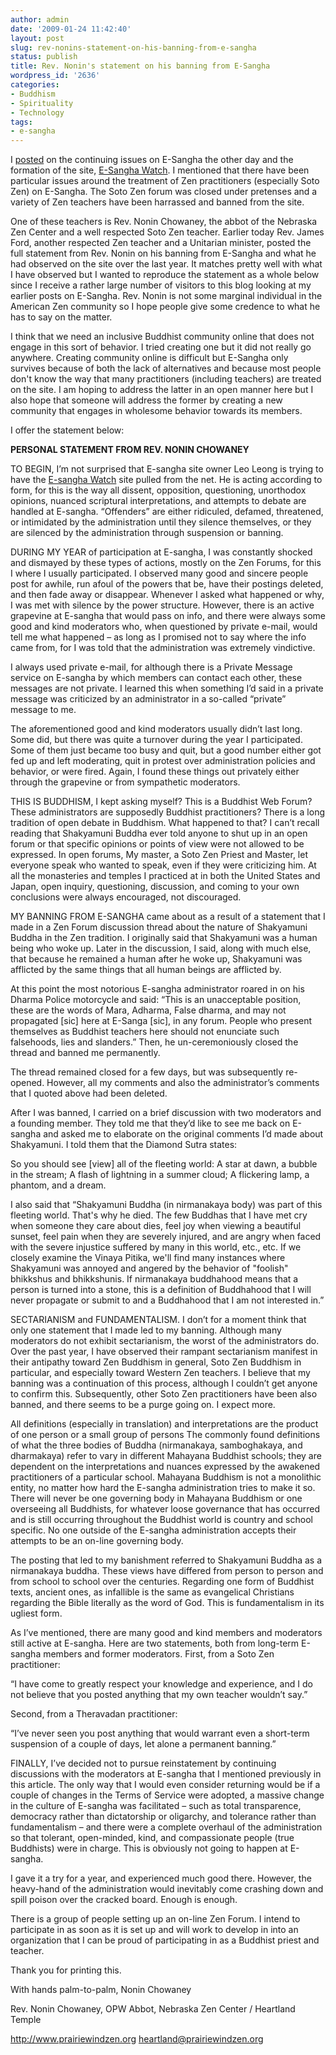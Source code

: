 ```yaml
---
author: admin
date: '2009-01-24 11:42:40'
layout: post
slug: rev-nonins-statement-on-his-banning-from-e-sangha
status: publish
title: Rev. Nonin's statement on his banning from E-Sangha
wordpress_id: '2636'
categories:
- Buddhism
- Spirituality
- Technology
tags:
- e-sangha
---
```

I <a href="http://www.arcanology.com/2009/01/17/e-sangha-watch/">posted</a> on the continuing issues on E-Sangha the other day and the formation of the site, <a href="http://www.e-sangha.info/">E-Sangha Watch</a>. I mentioned that there have been particular issues around the treatment of Zen practitioners (especially Soto Zen) on E-Sangha. The Soto Zen forum was closed under pretenses and a variety of Zen teachers have been harrassed and banned from the site.

One of these teachers is Rev. Nonin Chowaney, the abbot of the Nebraska Zen Center and a well respected Soto Zen teacher. Earlier today Rev. James Ford, another respected Zen teacher and a Unitarian minister, posted the full statement from Rev. Nonin on his banning from E-Sangha and what he had observed on the site over the last year. It matches pretty well with what I have observed but I wanted to reproduce the statement as a whole below since I receive a rather large number of visitors to this blog looking at my earlier posts on E-Sangha. Rev. Nonin is not some marginal individual in the American Zen community so I hope people give some credence to what he has to say on the matter.

I think that we need an inclusive Buddhist community online that does not engage in this sort of behavior. I tried creating one but it did not really go anywhere. Creating community online is difficult but E-Sangha only survives because of both the lack of alternatives and because most people don't know the way that many practitioners (including teachers) are treated on the site. I am hoping to address the latter in an open manner here but I also hope that someone will address the former by creating a new community that engages in wholesome behavior towards its members.

<!--more-->

I offer the statement below:

<strong>PERSONAL STATEMENT FROM REV. NONIN CHOWANEY</strong>

TO BEGIN, I’m not surprised that E-sangha site owner Leo Leong is trying to have the <a href="http://esangha.110mb.com/">E-sangha Watch</a> site pulled from the net. He is acting according to form, for this is the way all dissent, opposition, questioning, unorthodox opinions, nuanced scriptural interpretations, and attempts to debate are handled at E-sangha. “Offenders” are either ridiculed, defamed, threatened, or intimidated by the administration until they silence themselves, or they are silenced by the administration through suspension or banning.

DURING MY YEAR of participation at E-sangha, I was constantly shocked and dismayed by these types of actions, mostly on the Zen Forums, for this I where I usually participated. I observed many good and sincere people post for awhile, run afoul of the powers that be, have their postings deleted, and then fade away or disappear. Whenever I asked what happened or why, I was met with silence by the power structure. However, there is an active grapevine at E-sangha that would pass on info, and there were always some good and kind moderators who, when questioned by private e-mail, would tell me what happened – as long as I promised not to say where the info came from, for I was told that the administration was extremely vindictive.

I always used private e-mail, for although there is a Private Message service on E-sangha by which members can contact each other, these messages are not private. I learned this when something I’d said in a private message was criticized by an administrator in a so-called “private” message to me.

The aforementioned good and kind moderators usually didn’t last long. Some did, but there was quite a turnover during the year I participated. Some of them just became too busy and quit, but a good number either got fed up and left moderating, quit in protest over administration policies and behavior, or were fired. Again, I found these things out privately either through the grapevine or from sympathetic moderators.

THIS IS BUDDHISM, I kept asking myself? This is a Buddhist Web Forum? These administrators are supposedly Buddhist practitioners? There is a long tradition of open debate in Buddhism. What happened to that? I can’t recall reading that Shakyamuni Buddha ever told anyone to shut up in an open forum or that specific opinions or points of view were not allowed to be expressed. In open forums, My master, a Soto Zen Priest and Master, let everyone speak who wanted to speak, even if they were criticizing him. At all the monasteries and temples I practiced at in both the United States and Japan, open inquiry, questioning, discussion, and coming to your own conclusions were always encouraged, not discouraged.

MY BANNING FROM E-SANGHA came about as a result of a statement that I made in a Zen Forum discussion thread about the nature of Shakyamuni Buddha in the Zen tradition. I originally said that Shakyamuni was a human being who woke up. Later in the discussion, I said, along with much else, that because he remained a human after he woke up, Shakyamuni was afflicted by the same things that all human beings are afflicted by.

At this point the most notorious E-sangha administrator roared in on his Dharma Police motorcycle and said: “This is an unacceptable position, these are the words of Mara, Adharma, False dharma, and may not propagated [sic] here at E-Sanga [sic], in any forum. People who present themselves as Buddhist teachers here should not enunciate such falsehoods, lies and slanders.” Then, he un-ceremoniously closed the thread and banned me permanently.

The thread remained closed for a few days, but was subsequently re-opened. However, all my comments and also the administrator’s comments that I quoted above had been deleted.

After I was banned, I carried on a brief discussion with two moderators and a founding member. They told me that they’d like to see me back on E-sangha and asked me to elaborate on the original comments I’d made about Shakyamuni. I told them that the Diamond Sutra states:

So you should see [view] all of the fleeting world:
A star at dawn, a bubble in the stream;
A flash of lightning in a summer cloud;
A flickering lamp, a phantom, and a dream.

I also said that “Shakyamuni Buddha (in nirmanakaya body) was part of this fleeting world. That's why he died. The few Buddhas that I have met cry when someone they care about dies, feel joy when viewing a beautiful sunset, feel pain when they are severely injured, and are angry when faced with the severe injustice suffered by many in this world, etc., etc. If we closely examine the Vinaya Pitika, we'll find many instances where Shakyamuni was annoyed and angered by the behavior of "foolish" bhikkshus and bhikkshunis. If nirmanakaya buddhahood means that a person is turned into a stone, this is a definition of Buddhahood that I will never propagate or submit to and a Buddhahood that I am not interested in.”

SECTARIANISM and FUNDAMENTALISM. I don’t for a moment think that only one statement that I made led to my banning. Although many moderators do not exhibit sectarianism, the worst of the administrators do. Over the past year, I have observed their rampant sectarianism manifest in their antipathy toward Zen Buddhism in general, Soto Zen Buddhism in particular, and especially toward Western Zen teachers. I believe that my banning was a continuation of this process, although I couldn’t get anyone to confirm this. Subsequently, other Soto Zen practitioners have been also banned, and there seems to be a purge going on. I expect more.

All definitions (especially in translation) and interpretations are the product of one person or a small group of persons The commonly found definitions of what the three bodies of Buddha (nirmanakaya, samboghakaya, and dharmakaya) refer to vary in different Mahayana Buddhist schools; they are dependent on the interpretations and nuances expressed by the awakened practitioners of a particular school. Mahayana Buddhism is not a monolithic entity, no matter how hard the E-sangha administration tries to make it so. There will never be one governing body in Mahayana Buddhism or one overseeing all Buddhists, for whatever loose governance that has occurred and is still occurring throughout the Buddhist world is country and school specific. No one outside of the E-sangha administration accepts their attempts to be an on-line governing body.

The posting that led to my banishment referred to Shakyamuni Buddha as a nirmanakaya buddha. These views have differed from person to person and from school to school over the centuries. Regarding one form of Buddhist texts, ancient ones, as infallible is the same as evangelical Christians regarding the Bible literally as the word of God. This is fundamentalism in its ugliest form.

As I’ve mentioned, there are many good and kind members and moderators still active at E-sangha. Here are two statements, both from long-term E-sangha members and former moderators. First, from a Soto Zen practitioner:

“I have come to greatly respect your knowledge and experience, and I do not believe that you posted anything that my own teacher wouldn’t say.”

Second, from a Theravadan practitioner:

“I’ve never seen you post anything that would warrant even a short-term suspension of a couple of days, let alone a permanent banning.”

FINALLY, I’ve decided not to pursue reinstatement by continuing discussions with the moderators at E-sangha that I mentioned previously in this article. The only way that I would even consider returning would be if a couple of changes in the Terms of Service were adopted, a massive change in the culture of E-sangha was facilitated – such as total transparence, democracy rather than dictatorship or oligarchy, and tolerance rather than fundamentalism – and there were a complete overhaul of the administration so that tolerant, open-minded, kind, and compassionate people (true Buddhists) were in charge. This is obviously not going to happen at E-sangha.

I gave it a try for a year, and experienced much good there. However, the heavy-hand of the administration would inevitably come crashing down and spill poison over the cracked board. Enough is enough.

There is a group of people setting up an on-line Zen Forum. I intend to participate in as soon as it is set up and will work to develop in into an organization that I can be proud of participating in as a Buddhist priest and teacher.

Thank you for printing this.

With hands palm-to-palm,
Nonin Chowaney

Rev. Nonin Chowaney, OPW
Abbot, Nebraska Zen Center / Heartland Temple

<a href="http://www.prairiewindzen.org">http://www.prairiewindzen.org</a>
heartland@prairiewindzen.org
